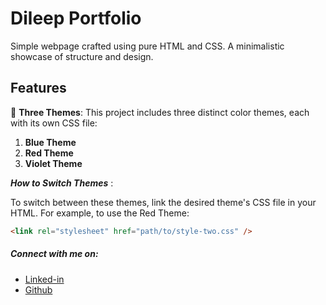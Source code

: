 # Dileep Portfolio

Simple webpage crafted using pure HTML and CSS. A minimalistic showcase of structure and design.

## Features

🎨 **Three Themes**: This project includes three distinct color themes, each with its own CSS file:

1. **Blue Theme**
2. **Red Theme**
3. **Violet Theme**

**_How to Switch Themes_** :

To switch between these themes, link the desired theme's CSS file in your HTML. For example, to use the Red Theme:

```html
<link rel="stylesheet" href="path/to/style-two.css" />
```

##### Connect with me on:

- [Linked-in](https://www.linkedin.com/in/allagadda-dileep/)
- [Github](https://github.com/Dileepdeepu1)
